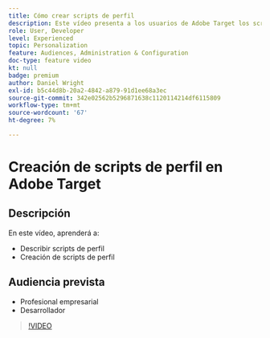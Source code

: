 ```yaml
---
title: Cómo crear scripts de perfil
description: Este vídeo presenta a los usuarios de Adobe Target los scripts de perfil. Vea este vídeo si tiene experiencia con Adobe Target y desea conocer los conceptos básicos del uso de scripts de perfil para realizar objetivos más especializados o crear audiencias.
role: User, Developer
level: Experienced
topic: Personalization
feature: Audiences, Administration & Configuration
doc-type: feature video
kt: null
badge: premium
author: Daniel Wright
exl-id: b5c44d8b-20a2-4842-a879-91d1ee68a3ec
source-git-commit: 342e02562b5296871638c1120114214df6115809
workflow-type: tm+mt
source-wordcount: '67'
ht-degree: 7%

---
```


# Creación de scripts de perfil en Adobe Target

## Descripción

En este vídeo, aprenderá a:

* Describir scripts de perfil
* Creación de scripts de perfil

## Audiencia prevista

* Profesional empresarial
* Desarrollador

>[!VIDEO](https://video.tv.adobe.com/v/17394/?quality=12)
